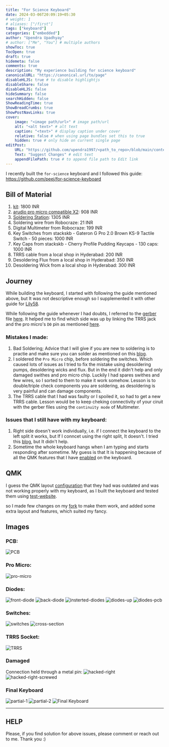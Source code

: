 ```yaml
---
title: "For Science Keyboard"
date: 2024-03-06T20:09:19+05:30
# weight: 1
# aliases: ["/first"]
tags: ["keyboard"]
categories: ["embedded"]
author: "Upendra Upadhyay"
# author: ["Me", "You"] # multiple authors
showToc: true
TocOpen: true
draft: true
hidemeta: false
comments: true
description: "My experience building for science keyboard"
canonicalURL: "https://canonical.url/to/page"
disableHLJS: true # to disable highlightjs
disableShare: false
disableHLJS: false
hideSummary: false
searchHidden: false
ShowReadingTime: true
ShowBreadCrumbs: true
ShowPostNavLinks: true
cover:
    image: "<image path/url>" # image path/url
    alt: "<alt text>" # alt text
    caption: "<text>" # display caption under cover
    relative: false # when using page bundles set this to true
    hidden: true # only hide on current single page
editPost:
    URL: "https://github.com/upendra1997/<path_to_repo>/blob/main/content"
    Text: "Suggest Changes" # edit text
    appendFilePath: true # to append file path to Edit link
---
```


I recently built the `for-science` keyboard and I followed this guide: https://github.com/peej/for-science-keyboard

## Bill of Material
1. [kit](https://stackskb.com/store/for-science-split-keyboard-diy-kit/): 1800 INR
2. [arudio pro micro compatible X2](https://robocraze.com/products/pro-micro-5v-mini-leonardo-compatible-with-arduino): 908 INR
3. [Soldering Station](https://robocraze.com/products/soldron-variable-wattage-micro-soldering-station): 1305 INR
4. Soldering wire from Robocraze: 21 INR
5. Digital Multimeter from Robocraze: 199 INR
6. Key Switches from stackskb - Gateron G Pro 2.0 Brown KS-9 Tactile Switch - 50 pieces: 1000 INR
7. Key Caps from stackskb - Cherry Profile Pudding Keycaps - 130 caps: 1000 INR
8. TRRS cable from a local shop in Hyderabad: 200 INR
9. Desoldering Flux from a local shop in Hyderabad: 350 INR
10. Desoldering Wick from a local shop in Hyderabad: 300 INR

## Journey

While building the keyboard, I started with following the guide mentioned above, but It was not descriptive enough so I supplemented it with other guide for [Lily58](https://github.com/kata0510/Lily58/blob/master/Pro/Doc/buildguide_en.md).

While following the guide whenever I had doubts, I referred to the [gerber](https://github.com/peej/for-science-keyboard/tree/master/gerber) file [here](https://www.gerblook.org/). It helped me to find which side was up by linking the TRRS jack and the pro micro's `D0` pin as mentioned [here](https://golem.hu/article/pro-micro-pinout/).


### Mistakes I made:
1. Bad Soldering; Advice that I will give if you are new to soldering is to practie and make sure you can solder as mentioned on this [blog](https://learn.adafruit.com/adafruit-guide-excellent-soldering/common-problems).
2. I soldered the `Pro Micro` chip, before soldering the switches. Which caused lots of issues as I tried to fix the mistake using desoldering pumps, desoldering wicks and flux. But in the end it didn't help and only damaged swithes and pro micro chip. Luckily I had spares swithes and few wires, so I sorted to them to make it work somehow. Lesson is to double/triple check components you are soldering, as desoldering is very painful and can damage components.
2. The TRRS cable that I had was faulty or I spoiled it, so had to get a new TRRS cable. Lesson would be to keep cheking connectivity of your ciruit with the gerber files using the `continuity mode` of Multimeter.

### Issues that I still have with my keyboard:
1. Right side doesn't work individually, i.e. if I connect the keyboard to the left split it works, but If I conncet using the right split, It doesn't. I tried this [blog](https://docs.splitkb.com/hc/en-us/articles/360010588860-Only-one-half-of-my-keyboard-works-at-a-time-but-not-when-they-are-both-connected), but It didn't help.
2. Sometime the whole keyboard hangs when I am typing and starts responding after sometime. My guess is that It is happening because of all the QMK features that I have [enabled](https://github.com/qmk/qmk_firmware/compare/master...upendra1997:qmk_firmware:master) on the keyboard.

## QMK
I guess the QMK layout [configuration](https://config.qmk.fm/#/for_science/LAYOUT_split_4x5_3) that they had was outdated and was not working properly with my keyboard, as I built the keyboard and tested them using [test-website](https://config.qmk.fm/#/test).

so I made few changes on my [fork](https://github.com/upendra1997/qmk_firmware) to make them work, and added some extra layout and features, which suited my fancy.

## Images
### PCB:
![PCB](images/emty-pcb.jpg)
### Pro Micro:
![pro-micro](images/pro-micro.jpg)
### Diodes:
![front-diode](images/diode-single.jpg)
![back-diode](images/diode-multiple.jpg)
![insterted-diodes](images/inserted-diodes.jpg)
![diodes-up](images/diodes-up.jpg)
![diodes-pcb](images/diodes-pcb.jpg)
### Switches:
![switches](images/switches.jpg)
![cross-section](images/cross-section.jpg)
### TRRS Socket:
![TRRS](images/left-board.jpg)
### Damaged 
Connection held through a metal pin:
![hacked-right](images/hacked-right-board.jpg)
![hacked-right-screwed](images/hacked-screwed.JPG)
### Final Keyboard
![partial-1](images/partial-2.JPG)
![partial-2](images/partial-board.JPG)
![Final Keyboard](images/complete.JPG)

------

## HELP
Please, if you find solution for above issues, please comment or reach out to me. Thank you :)
